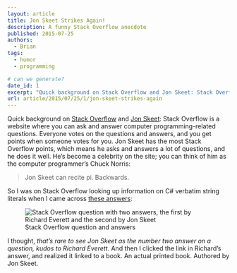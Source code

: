 ```yaml
---
layout: article
title: Jon Skeet Strikes Again!
description: A funny Stack Overflow anecdote
published: 2015-07-25
authors:
  - Brian
tags: 
  - humor
  - programming

# can we generate?
date_id: 1
excerpt: "Quick background on Stack Overflow and Jon Skeet: Stack Overflow is a website where you can ask and answer computer programming-related questions. Everyone votes on the questions and answers, and you get points when someone votes for you."
url: article/2015/07/25/1/jon-skeet-strikes-again
---
```

Quick background on [Stack Overflow](http://stackoverflow.com/) and [Jon Skeet](http://stackoverflow.com/users/22656/jon-skeet): Stack Overflow is a website where you can ask and answer computer programming-related questions. Everyone votes on the questions and answers, and you get points when someone votes for you. Jon Skeet has the most Stack Overflow points, which means he asks and answers a lot of questions, and he does it well. He’s become a celebrity on the site; you can think of him as the computer programmer’s Chuck Norris:

> Jon Skeet can recite pi. Backwards.

So I was on Stack Overflow looking up information on C# verbatim string literals when I came across [these answers](http://stackoverflow.com/questions/556133/whats-the-in-front-of-a-string-in-c):

<figure>      <img alt="Stack Overflow question with two answers, the first by Richard Everett and the second by Jon Skeet" src="https://s3.amazonaws.com/cdn.koser.us/img/journal/2015-07-25-skeet.png" />      <figcaption>Stack Overflow question and answers</figcaption>  </figure>

I thought, *that’s rare to see Jon Skeet as the number two answer on a question, kudos to Richard Everett*. And then I clicked the link in Richard’s answer, and realized it linked to a book. An actual printed book. Authored by Jon Skeet.